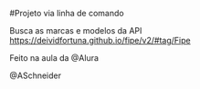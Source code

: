 #Projeto via linha de comando

Busca as marcas e modelos da API
https://deividfortuna.github.io/fipe/v2/#tag/Fipe

Feito na aula da @Alura


@ASchneider